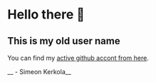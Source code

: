 # Hello there 👋

## This is my old user name

You can find my [active github accont from here](https://github.com/simeonkerkola/).

__ - Simeon Kerkola__
